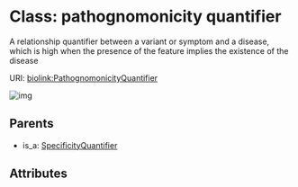 
# Class: pathognomonicity quantifier


A relationship quantifier between a variant or symptom and a disease, which is high when the presence of the feature implies the existence of the disease

URI: [biolink:PathognomonicityQuantifier](https://w3id.org/biolink/vocab/PathognomonicityQuantifier)

![img](http://yuml.me/diagram/nofunky;dir:TB/class/\[SpecificityQuantifier]^-\[PathognomonicityQuantifier])

## Parents

 *  is_a: [SpecificityQuantifier](SpecificityQuantifier.md)

## Attributes

